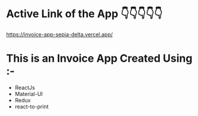 # Active Link of the App 👇👇👇👇👇
https://invoice-app-sepia-delta.vercel.app/

# This is an Invoice App Created Using :-
- ReactJs
- Material-UI
- Redux
- react-to-print 

